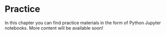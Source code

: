 # Practice

In this chapter you can find practice materials in the form of Python Jupyter notebooks. More content will be available soon!
